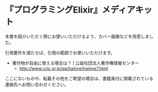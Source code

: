 『プログラミングElixir』メディアキット
================

本書を紹介いただく際にお使いいただけるよう、カバー画像などを用意しまし
た。

引用要件を満たせば、引用の範囲でお使いいただけます。

  * 著作物が自由に使える場合は？ | 公益社団法人著作権情報センター
    - <http://www.cric.or.jp/qa/hajime/hajime7.html>

ここにないものや、転載その他をご希望の場合は、書籍奥付に掲載されている
連絡先へお問い合わせください。
